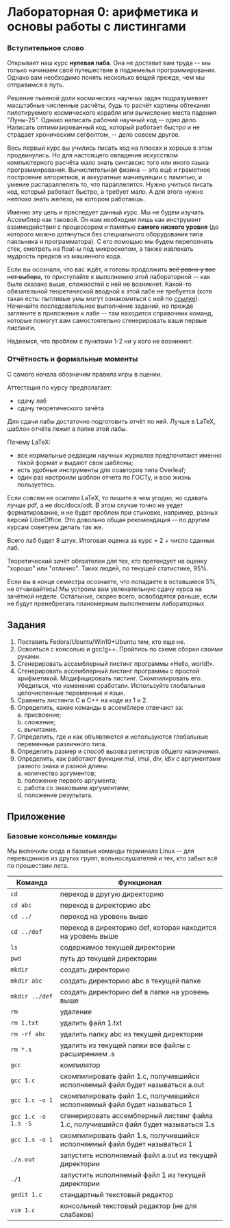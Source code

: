 # Лабораторная 0: арифметика и основы работы с листингами


### Вступительное слово

Открывает наш курс __нулевая лаба__. Она не доставит вам труда -- мы только начинаем своё путешествие в подземелья программирования. Однако вам необходимо понять несколько вещей прежде, чем мы отправимся в путь.

Решение львиной доли космических научных задач подразумевает масштабные численные расчёты, будь то расчёт картины обтекания пилотируемого космического корабля или вычисление места падения "Луны-25". Однако написать рабочий научный код -- одно дело. Написать оптимизированный код, который работает быстро и не страдает хроническим сегфолтом, -- дело совсем другое.

Весь первый курс вы учились писать код на плюсах и хорошо в этом продвинулись. Но для настоящего овладения искусством компьютерного расчёта мало знать синтаксис того или иного языка программирования. Вычислительная физика -- это ещё и грамотное построение алгоритмов, и аккуратные манипуляции с памятью, и умение распараллелить то, что параллелится. Нужно учиться писать код, который работает быстро, а требует мало. А для этого нужно неплохо знать железо, на котором работаешь.

Именно эту цель и преследует данный курс. Мы не будем изучать Ассемблер как таковой. Он нам необходим лишь как инструмент взаимодействия с процессором и памятью __самого низкого уровня__ (до которого можно дотянуться без специального оборудования типа паяльника и программатора). С его помощью мы будем переполнять стек, смотреть на float-ы под микроскопом, а также извлекать мудрость предков из машинного кода.

Если вы осознали, что вас ждёт, и готовы продолжить ~~всё равно у вас нет выбора~~, то приступайте к выполнению этой лабораторной -- как было сказано выше, сложностей с ней не возникнет. Какой-то обязательной теоретической вводной к этой лабе не требуется (хотя такая есть: пытливые умы могут ознакомиться с ней по [ссылке](https://youtu.be/81-TiwEU8o4?si=HJhLoOm_ZIjQsRXS)). Начинайте последовательное выполнение заданий, но прежде загляните в приложение к лабе -- там находится справочник команд, которые помогут вам самостоятельно сгенерировать ваши первые листинги.

Надеемся, что проблем с пунктами 1-2 ни у кого не возникнет.

### Отчётность и формальные моменты

С самого начала обозначим правила игры в оценки.

Аттестация по курсу предполагает:

* сдачу лаб
* сдачу теоретического зачёта

Для сдачи лабы достаточно подготовить отчёт по ней. Лучше в LaTeX, шаблон отчёта лежит в папке этой лабы. 

Почему LaTeX:
* все нормальные редакции научных журналов предпочитают именно такой формат и выдают свои шаблоны;
* есть удобные инструменты для соавторов типа Overleaf;
* один раз настроили шаблон отчета по ГОСТу, и всю жизнь пользуетесь.

Если совсем не осилили LaTeX, то пишите в чем угодно, но сдавать лучше pdf, а не doc/docx/odt. В этом случае точно не уедет форматирование, и не будет проблем при стыковке, например, разных версий LibreOffice. Это довольно общая рекомендация -- по другим курсам советуем делать так же. 

Всего лаб будет 8 штук. Итоговая оценка за курс = 2 + число сданных лаб.

Теоретический зачёт обязателен для тех, кто претендует на оценку "хорошо" или "отлично". Таких людей, по текущей статистике, 95%.

Если вы в конце семестра осознаете, что попадаете в оставшиеся 5%, не отчаивайтесь! Мы устроим вам увлекательную сдачу курса на зачётной неделе. Остальные, скорее всего, освободятся раньше, если не будут пренебрегать планомерным выполнением лабораторных.

## Задания

1. Поставить Fedora/Ubuntu/Win10+Ubuntu тем, кто еще не. 
2. Освоиться с консолью и gcc/g++. Пройтись по схеме сборки своими руками.
3. Сгенерировать ассемблерный листинг программы «Hello, world!».
4. Сгенерировать ассемблерный листинг программы с простой арифметикой. Модифицировать листинг. Скомпилировать его. Убедиться, что изменения сработали. Используйте глобальные целочисленные переменные и язык.
5. Сравнить листинги С и С++ на коде из 1 и 2.
6. Определить, какие команды в ассемблере отвечают за:\
    a. присвоение;\
    b. сложение;\
    c. вычитание.
7. Определить, где и как объявляются и используются глобальные переменные различного типа.
8. Определить размер и способ вызова регистров общего назначения.
9. Определить, как работают функции mul, imul, div, idiv с аргументами разного знака и разной длины:\
    a. количество аргументов;\
    b. положение первого аргумента;\
    c. работа со знаковыми аргументами;\
    d. положение результата.

## Приложение

### Базовые консольные команды

Мы включили сюда и базовые команды терминала Linux -- для переводников из других групп, вольнослушателей и тех, кто забыл всё по прошествии лета.

|Команда|Функционал|
|---|---|
|`cd`|переход в другую директорию|
|`cd abc`|переход в директорию abc|
|`cd ../`|переход на уровень выше|
|`cd ../def`|переход в директорию def, которая находится на уровень выше|
|`ls`|содержимое текущей директории|
|`pwd`|путь до текущей директории|
|`mkdir`|создать директорию|
|`mkdir abc`|создать директорию abc в текущей папке|
|`mkdir ../def`|создать директорию def в папке на уровень выше|
|`rm`|удаление|
|`rm 1.txt`|удалить файл 1.txt|
|`rm -rf abc`|удалить папку abc из текущей директории|
|`rm *.s`|удалить из текущей папки все файлы с расширением .s|
|`gcc`|компилятор|
|`gcc 1.c`|скомпилировать файл 1.c, получившийся исполняемый файл будет называться a.out|
|`gcc 1.c -o 1`|скомпилировать файл 1.c, получившийся исполняемый файл будет называться 1|
|`gcc 1.c -o 1.s -S`|сгенерировать ассемблерный листинг файла 1.c, получившийся файл будет называться 1.s|
|`gcc 1.s -o 1`|скомпилировать файл 1.s, получившийся исполняемый файл будет называться 1|
|`./a.out`|запустить исполняемый файл a.out из текущей директории|
|`./1`|запустить исполняемый файл 1 из текущей директории|
|`gedit 1.c`|стандартный текстовый редактор|
|`vim 1.c`|консольный текстовый редактор (не для слабаков)|

